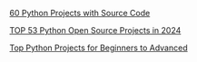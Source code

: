 [60 Python Projects with Source Code](https://medium.com/coders-camp/60-python-projects-with-source-code-919cd8a6e512)

[TOP 53 Python Open Source Projects in 2024](https://web3.career/learn-web3/top-python-open-source-projects)

[Top Python Projects for Beginners to Advanced ](https://www.interviewbit.com/blog/python-projects/)